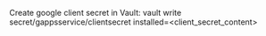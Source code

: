 Create google client secret in Vault:
	vault write secret/gappsservice/clientsecret installed=<client_secret_content>
